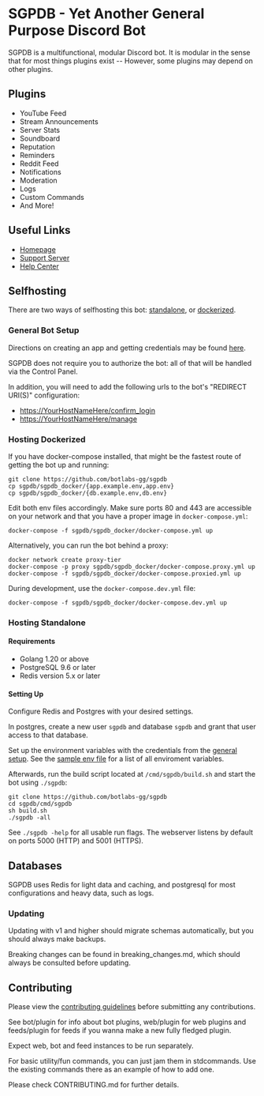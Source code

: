 # SGPDB - Yet Another General Purpose Discord Bot

SGPDB is a multifunctional, modular Discord bot. It is modular in the sense that for most things plugins exist -- However, some plugins may depend on other plugins.

## Plugins

* YouTube Feed
* Stream Announcements
* Server Stats
* Soundboard
* Reputation
* Reminders
* Reddit Feed
* Notifications
* Moderation
* Logs
* Custom Commands
* And More!

## Useful Links

* [Homepage](https://sgpdb.xyz)
* [Support Server](https://discord.gg/4udtcA5)
* [Help Center](https://help.yagpdb.xyz)

## Selfhosting

There are two ways of selfhosting this bot: [standalone](#Hosting-Standalone), or [dockerized](#Hosting-Dockerized).

### General Bot Setup

Directions on creating an app and getting credentials may be found
[here](https://github.com/reactiflux/discord-irc/wiki/Creating-a-discord-bot-&-getting-a-token).

SGPDB does not require you to authorize the bot: all of that will be handled
via the Control Panel.

In addition, you will need to add the following urls to the bot's "REDIRECT URI(S)" configuration:

* <https://YourHostNameHere/confirm_login>
* <https://YourHostNameHere/manage>

### Hosting Dockerized

If you have docker-compose installed, that might be the fastest route of getting the bot up and running:

```shell
git clone https://github.com/botlabs-gg/sgpdb
cp sgpdb/sgpdb_docker/{app.example.env,app.env}
cp sgpdb/sgpdb_docker/{db.example.env,db.env}
```

Edit both env files accordingly. Make sure ports 80 and 443 are accessible on your network and that you have a proper image in `docker-compose.yml`:

```shell
docker-compose -f sgpdb/sgpdb_docker/docker-compose.yml up
```

Alternatively, you can run the bot behind a proxy:

```shell
docker network create proxy-tier
docker-compose -p proxy sgpdb/sgpdb_docker/docker-compose.proxy.yml up
docker-compose -f sgpdb/sgpdb_docker/docker-compose.proxied.yml up
```

During development, use the `docker-compose.dev.yml` file:

```shell
docker-compose -f sgpdb/sgpdb_docker/docker-compose.dev.yml up
```

### Hosting Standalone

#### Requirements

* Golang 1.20 or above
* PostgreSQL 9.6 or later
* Redis version 5.x or later

#### Setting Up

Configure Redis and Postgres with your desired settings.

In postgres, create a new user `sgpdb` and database `sgpdb` and grant that user access to that database.

Set up the environment variables with the credentials from the [general setup](#General-Bot-Setup). See the [sample env file](cmd/sgpdb/sampleenvfile) for a list of all enviroment variables.

Afterwards, run the build script located at `/cmd/sgpdb/build.sh` and  start the bot using `./sgpdb`:

```shell
git clone https://github.com/botlabs-gg/sgpdb
cd sgpdb/cmd/sgpdb
sh build.sh
./sgpdb -all
```

See `./sgpdb -help` for all usable run flags. The webserver listens by default on ports 5000 (HTTP) and 5001 (HTTPS).

## Databases

SGPDB uses Redis for light data and caching, and postgresql for most configurations and heavy data, such as logs.

### Updating

Updating with v1 and higher should migrate schemas automatically, but you should always make backups.

Breaking changes can be found in breaking_changes.md, which should always be consulted before updating.

## Contributing

Please view the [contributing guidelines](CONTRIBUTING.md) before submitting any contributions.

See bot/plugin for info about bot plugins, web/plugin for web plugins and feeds/plugin for feeds if you wanna make a new fully fledged plugin.

Expect web, bot and feed instances to be run separately.

For basic utility/fun commands, you can just jam them in stdcommands. Use the existing commands there as an example of how to add one.

Please check CONTRIBUTING.md for further details.
